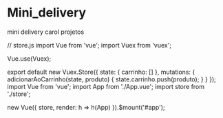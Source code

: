 # Mini_delivery
mini delivery 
carol projetos
<template>
  <div>
    <h2>Produtos Disponíveis</h2>
    <ul>
      <li v-for="produto in produtos" :key="produto.id">
        {{ produto.nome }} - R$ {{ produto.preco }}
        <button @click="adicionarAoCarrinho(produto)">Adicionar ao Carrinho</button>
      </li>
    </ul>
  </div>
</template>

<script>
export default {
  data() {
    return {
      produtos: [
        { id: 1, nome: 'Erva 1', preco: 10 },
        { id: 2, nome: 'Erva 2', preco: 15 },
        { id: 3, nome: 'Erva 3', preco: 20 }
      ]
    };
  },
  methods: {
    adicionarAoCarrinho(produto) {
      this.$store.commit('adicionarAoCarrinho', produto);
    }
  }
};
</script>
// store.js
import Vue from 'vue';
import Vuex from 'vuex';

Vue.use(Vuex);

export default new Vuex.Store({
  state: {
    carrinho: []
  },
  mutations: {
    adicionarAoCarrinho(state, produto) {
      state.carrinho.push(produto);
    }
  }
});
import Vue from 'vue';
import App from './App.vue';
import store from './store';

new Vue({
  store,
  render: h => h(App)
}).$mount('#app');
